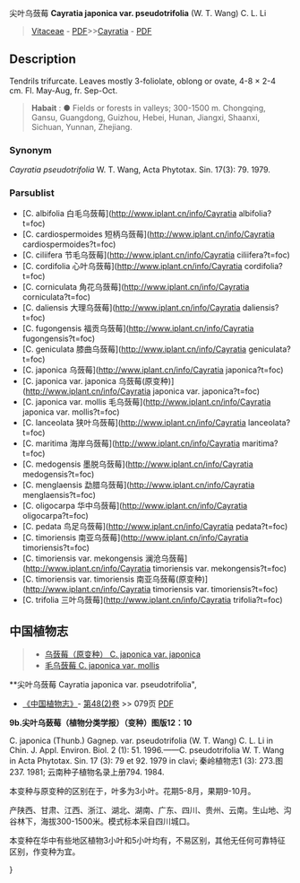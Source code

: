 尖叶乌蔹莓 **Cayratia japonica var. pseudotrifolia** (W. T. Wang) C. L. Li

> [Vitaceae](http://www.iplant.cn/info/Vitaceae?t=foc) - [PDF](http://www.iplant.cn/foc/pdf/Vitaceae.pdf)>>[Cayratia](http://www.iplant.cn/info/Cayratia?t=foc) - [PDF](http://www.iplant.cn/foc/pdf/Cayratia.pdf)

## Description

Tendrils trifurcate. Leaves mostly 3-foliolate, oblong or ovate, 4-8 × 2-4 cm. Fl. May-Aug, fr. Sep-Oct.

> **Habait** : 
>●  Fields or forests in valleys; 300-1500 m. Chongqing, Gansu, Guangdong, Guizhou, Hebei, Hunan, Jiangxi, Shaanxi, Sichuan, Yunnan, Zhejiang.

### Synonym
*Cayratia pseudotrifolia* W. T. Wang, Acta Phytotax. Sin. 17(3): 79. 1979.

### Parsublist

* [C.  albifolia  白毛乌蔹莓](http://www.iplant.cn/info/Cayratia albifolia?t=foc)
* [C.  cardiospermoides  短柄乌蔹莓](http://www.iplant.cn/info/Cayratia cardiospermoides?t=foc)
* [C.  ciliifera  节毛乌蔹莓](http://www.iplant.cn/info/Cayratia ciliifera?t=foc)
* [C.  cordifolia  心叶乌蔹莓](http://www.iplant.cn/info/Cayratia cordifolia?t=foc)
* [C.  corniculata  角花乌蔹莓](http://www.iplant.cn/info/Cayratia corniculata?t=foc)
* [C.  daliensis  大理乌蔹莓](http://www.iplant.cn/info/Cayratia daliensis?t=foc)
* [C.  fugongensis  福贡乌蔹莓](http://www.iplant.cn/info/Cayratia fugongensis?t=foc)
* [C.  geniculata  膝曲乌蔹莓](http://www.iplant.cn/info/Cayratia geniculata?t=foc)
* [C.  japonica  乌蔹莓](http://www.iplant.cn/info/Cayratia japonica?t=foc)
* [C.  japonica var. japonica  乌蔹莓(原变种)](http://www.iplant.cn/info/Cayratia japonica var. japonica?t=foc)
* [C.  japonica var. mollis  毛乌蔹莓](http://www.iplant.cn/info/Cayratia japonica var. mollis?t=foc)
* [C.  lanceolata  狭叶乌蔹莓](http://www.iplant.cn/info/Cayratia lanceolata?t=foc)
* [C.  maritima  海岸乌蔹莓](http://www.iplant.cn/info/Cayratia maritima?t=foc)
* [C.  medogensis  墨脱乌蔹莓](http://www.iplant.cn/info/Cayratia medogensis?t=foc)
* [C.  menglaensis  勐腊乌蔹莓](http://www.iplant.cn/info/Cayratia menglaensis?t=foc)
* [C.  oligocarpa  华中乌蔹莓](http://www.iplant.cn/info/Cayratia oligocarpa?t=foc)
* [C.  pedata  鸟足乌蔹莓](http://www.iplant.cn/info/Cayratia pedata?t=foc)
* [C.  timoriensis  南亚乌蔹莓](http://www.iplant.cn/info/Cayratia timoriensis?t=foc)
* [C.  timoriensis var. mekongensis  澜沧乌蔹莓](http://www.iplant.cn/info/Cayratia timoriensis var. mekongensis?t=foc)
* [C.  timoriensis var. timoriensis  南亚乌蔹莓(原变种)](http://www.iplant.cn/info/Cayratia timoriensis var. timoriensis?t=foc)
* [C.  trifolia  三叶乌蔹莓](http://www.iplant.cn/info/Cayratia trifolia?t=foc)

## 中国植物志

> * [乌蔹莓（原变种）  C.  japonica var. japonica](Cayratia-japonica-var-japonica-乌蔹莓(原变种).md)
> * [毛乌蔹莓  C.  japonica var. mollis](Cayratia-japonica-var-mollis-毛乌蔹莓.md)

**尖叶乌蔹莓 Cayratia japonica var. pseudotrifolia",

* [《中国植物志》](http://www.iplant.cn/frps)- [第48(2)卷](http://www.iplant.cn/frps/vol/48(2)) >> 079页 [PDF](http://www.iplant.cn/frps/pdf/48(2)/079.PDF)

**9b.尖叶乌蔹莓（植物分类学报）（变种）图版12：10**

C. japonica (Thunb.) Gagnep. var. pseudotrifolia (W. T. Wang) C. L. Li in Chin. J. Appl. Environ. Biol. 2 (1): 51. 1996.——C. pseudotrifolia W. T. Wang in Acta Phytotax. Sin. 17 (3): 79 et 92. 1979 in clavi; 秦岭植物志1 (3): 273.图237. 1981; 云南种子植物名录上册794. 1984.

本变种与原变种的区别在于，叶多为3小叶。花期5-8月，果期9-10月。

产陕西、甘肃、江西、浙江、湖北、湖南、广东、四川、贵州、云南。生山地、沟谷林下，海拔300-1500米。模式标本采自四川城口。

本变种在华中有些地区植物3小叶和5小叶均有，不易区别，其他无任何可靠特征区别，作变种为宜。

}